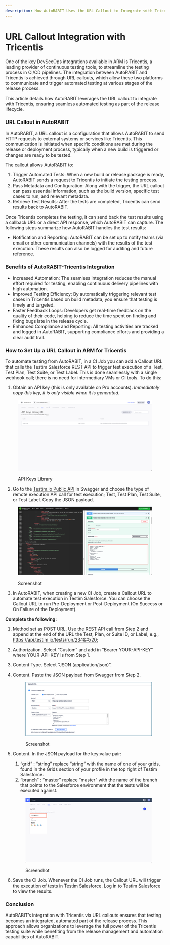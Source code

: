 ```yaml
---
description: How AutoRABIT Uses the URL Callout to Integrate with Tricentis
---
```


# URL Callout Integration with Tricentis

One of the key DevSecOps integrations available in ARM is Tricentis, a leading provider of continuous testing tools, to streamline the testing process in CI/CD pipelines. The integration between AutoRABIT and Tricentis is achieved through URL callouts, which allow these two platforms to communicate and trigger automated testing at various stages of the release process.&#x20;

This article details how AutoRABIT leverages the URL callout to integrate with Tricentis, ensuring seamless automated testing as part of the release lifecycle.&#x20;

### **URL Callout in AutoRABIT**&#x20;

In AutoRABIT, a URL callout is a configuration that allows AutoRABIT to send HTTP requests to external systems or services like Tricentis. This communication is initiated when specific conditions are met during the release or deployment process, typically when a new build is triggered or changes are ready to be tested.&#x20;

The callout allows AutoRABIT to:&#x20;

1. Trigger Automated Tests: When a new build or release package is ready, AutoRABIT sends a request to Tricentis to initiate the testing process.&#x20;
2. Pass Metadata and Configuration: Along with the trigger, the URL callout can pass essential information, such as the build version, specific test cases to run, and relevant metadata.&#x20;
3. Retrieve Test Results: After the tests are completed, Tricentis can send results back to AutoRABIT.&#x20;

Once Tricentis completes the testing, it can send back the test results using a callback URL or a direct API response, which AutoRABIT can capture. The following steps summarize how AutoRABIT handles the test results:&#x20;

* Notification and Reporting: AutoRABIT can be set up to notify teams (via email or other communication channels) with the results of the test execution. These results can also be logged for auditing and future reference.&#x20;

### Benefits of AutoRABIT-Tricentis Integration&#x20;

* Increased Automation: The seamless integration reduces the manual effort required for testing, enabling continuous delivery pipelines with high automation.&#x20;
* Improved Testing Efficiency: By automatically triggering relevant test cases in Tricentis based on build metadata, you ensure that testing is timely and targeted.&#x20;
* Faster Feedback Loops: Developers get real-time feedback on the quality of their code, helping to reduce the time spent on finding and fixing bugs late in the release cycle.&#x20;
* Enhanced Compliance and Reporting: All testing activities are tracked and logged in AutoRABIT, supporting compliance efforts and providing a clear audit trail.&#x20;

### How to Set Up a URL Callout in ARM for Tricentis

To automate testing from AutoRABIT, in a CI Job you can add a Callout URL that calls the Testim Salesforce REST API to trigger test execution of a Test, Test Plan, Test Suite, or Test Label. This is done seamlessly with a single webhook call; there is no need for intermediary VMs or CI tools. To do this:&#x20;

1. Obtain an API key (this is only available on Pro accounts). _Immediately copy this key, it is only visible when it is generated._&#x20;

<figure><img src="../../../.gitbook/assets/image (9) (1) (1).png" alt=""><figcaption><p>API Keys Library</p></figcaption></figure>

2. Go to the [Testim.io Public API](https://editor.swagger.io/?url=https://raw.githubusercontent.com/testimio/public-openapi/main/api.yaml) in Swagger and choose the type of remote execution API call for test execution; Test, Test Plan, Test Suite, or Test Label. Copy the JSON payload.&#x20;

<figure><img src="../../../.gitbook/assets/image (1) (1) (1) (1) (1) (1) (1) (1) (1) (1) (1) (1) (1) (1) (1).png" alt=""><figcaption><p>Screenshot</p></figcaption></figure>

3. In AutoRABIT, when creating a new CI Job, create a Callout URL to automate test execution in Testim Salesforce. You can choose the Callout URL to run Pre-Deployment or Post-Deployment (On Success or On Failure of the Deployment).

**Complete the following:**&#x20;

1. Method set as POST URL. Use the REST API call from Step 2 and append at the end of the URL the Test, Plan, or Suite ID, or Label, e.g., https://api.testim.io/tests/run/234&#x20;
2. Authorization. Select “Custom” and add in “Bearer YOUR-API-KEY” where YOUR-API-KEY is from Step 1.&#x20;
3. Content Type. Select “JSON (application/json)”.
4.  Content. Paste the JSON payload from Swagger from Step 2.



    <figure><img src="../../../.gitbook/assets/image (2) (1) (1) (1) (1) (1) (1) (1) (1) (1) (1) (1) (1).png" alt=""><figcaption><p>Screenshot</p></figcaption></figure>
5.  Content. In the JSON payload for the key:value pair:

    1. “grid” : “string” replace “string” with the name of one of your grids, found in the Grids section of your profile in the top right of Testim Salesforce.
    2. “branch” : “master” replace “master” with the name of the branch that points to the Salesforce environment that the tests will be executed against.

    <figure><img src="../../../.gitbook/assets/image (3) (1) (1) (1) (1) (1) (1) (1) (1) (1) (1) (1).png" alt=""><figcaption><p>Screenshot</p></figcaption></figure>
6. &#x20;Save the CI Job. Whenever the CI Job runs, the Callout URL will trigger the execution of tests in Testim Salesforce. Log in to Testim Salesforce to view the results.&#x20;

### Conclusion&#x20;

AutoRABIT’s integration with Tricentis via URL callouts ensures that testing becomes an integrated, automated part of the release process. This approach allows organizations to leverage the full power of the Tricentis testing suite while benefiting from the release management and automation capabilities of AutoRABIT. &#x20;

&#x20;
